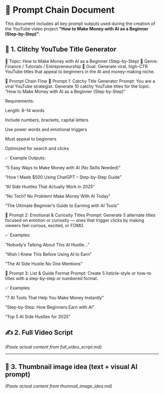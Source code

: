 # 📌 Prompt Chain Document
This document includes all key prompt outputs used during the creation of the YouTube video project **"How to Make Money with AI as a Beginner (Step-by-Step)"**.
## 🧠 1. Clitchy YouTube Title Generator
🧠 Topic: How to Make Money with AI as a Beginner (Step-by-Step)
🎥 Genre: Finance / Tutorials / Entrepreneurship
🎯 Goal: Generate viral, high-CTR YouTube titles that appeal to beginners in the AI and money-making niche.

🔗 Prompt Chain Flow
🔹 Prompt 1: Catchy Title Generator
Prompt:
You are a viral YouTube strategist. Generate 10 catchy YouTube titles for the topic:
“How to Make Money with AI as a Beginner (Step-by-Step)”

Requirements:

Length: 8–14 words

Include numbers, brackets, capital letters

Use power words and emotional triggers

Must appeal to beginners

Optimized for search and clicks

✅ Example Outputs:

“5 Easy Ways to Make Money with AI (No Skills Needed)”

“How I Made $500 Using ChatGPT – Step-by-Step Guide”

“AI Side Hustles That Actually Work in 2025”

“No Tech? No Problem! Make Money With AI Today”

“The Ultimate Beginner’s Guide to Earning with AI Tools”

🔹 Prompt 2: Emotional & Curiosity Titles
Prompt:
Generate 5 alternate titles focused on emotion or curiosity — ones that trigger clicks by making viewers feel curious, excited, or FOMO.

✅ Examples:

“Nobody’s Talking About This AI Hustle…”

“Wish I Knew This Before Using AI to Earn”

“The AI Side Hustle No One Mentions”

🔹 Prompt 3: List & Guide Format
Prompt:
Create 5 listicle-style or how-to titles with a step-by-step or numbered format.

✅ Examples:

“7 AI Tools That Help You Make Money Instantly”

“Step-by-Step: How Beginners Earn with AI”

“Top 5 AI Side Hustles for 2025”


## ✍️ 2. Full Video Script

<!-- Paste contents of full_video_script.md here -->

*(Paste actual content from full_video_script.md)*

---

## 🎨 3. Thumbnail image idea (text + visual AI prompt)

<!-- Paste contents of thumnail_image_idea.md here -->

*(Paste actual content from thumnail_image_idea.md)*
